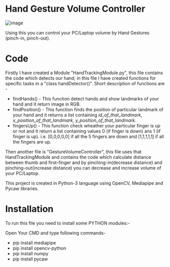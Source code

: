 # Hand Gesture Volume Controller
![image](https://user-images.githubusercontent.com/86593289/128878239-67a81275-d3b9-44cd-8ccf-64d75eb5fa89.png)

Using this you can control your PC/Laptop volume by Hand Gestures (pinch-in, pinch-out).
# Code
Firstly I have created a Module "HandTrackingModule.py", this file contains the code which detects our hand, in this file I have created functions for specific tasks in a "class handDetector()". 
Short description of functions are - 
* findHands() - This function detect hands and show landmarks of your hand and it return image in RGB.
* findPosition() - This function finds the position of particular landmark of your hand and it returns a list containing *id_of_that_landmark, x_position_of_that_landmark, y_position_of_that_landmark*.
* fingersUp() - This function check wheather your particular finger is up or not and it return a list containing values 0 (if finger is down) ans 1 (if finger is up). i.e. \[0,0,0,0,0] if all the 5 fingers are down and \[1,1,1,1,1] if all the fingers are up.


Then another file is "GestureVolumeController", this file uses that HandTrackingModule and contains the code which calculate distance between thumb and first-finger and by pinching-in(decrease distance) and pinching-out(increase distance) you can decrease and increase volume of your PC/Laptop. 


This project is created in Python-3 language using OpenCV, Mediapipe and Pycaw libraries.

# Installation
To run this file you need to install some PYTHON modules:-

Open Your CMD and type following commands-

* pip install mediapipe
* pip install opencv-python
* pip install numpy
* pip install pycaw

